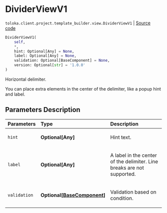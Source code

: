 # DividerViewV1
`toloka.client.project.template_builder.view.DividerViewV1` | [Source code](https://github.com/Toloka/toloka-kit/blob/v1.0.2/src/client/project/template_builder/view.py#L164)

```python
DividerViewV1(
    self,
    *,
    hint: Optional[Any] = None,
    label: Optional[Any] = None,
    validation: Optional[BaseComponent] = None,
    version: Optional[str] = '1.0.0'
)
```

Horizontal delimiter.


You can place extra elements in the center of the delimiter, like a popup hint and label.

## Parameters Description

| Parameters | Type | Description |
| :----------| :----| :-----------|
`hint`|**Optional\[Any\]**|<p>Hint text.</p>
`label`|**Optional\[Any\]**|<p>A label in the center of the delimiter. Line breaks are not supported.</p>
`validation`|**Optional\[[BaseComponent](toloka.client.project.template_builder.base.BaseComponent.md)\]**|<p>Validation based on condition.</p>
